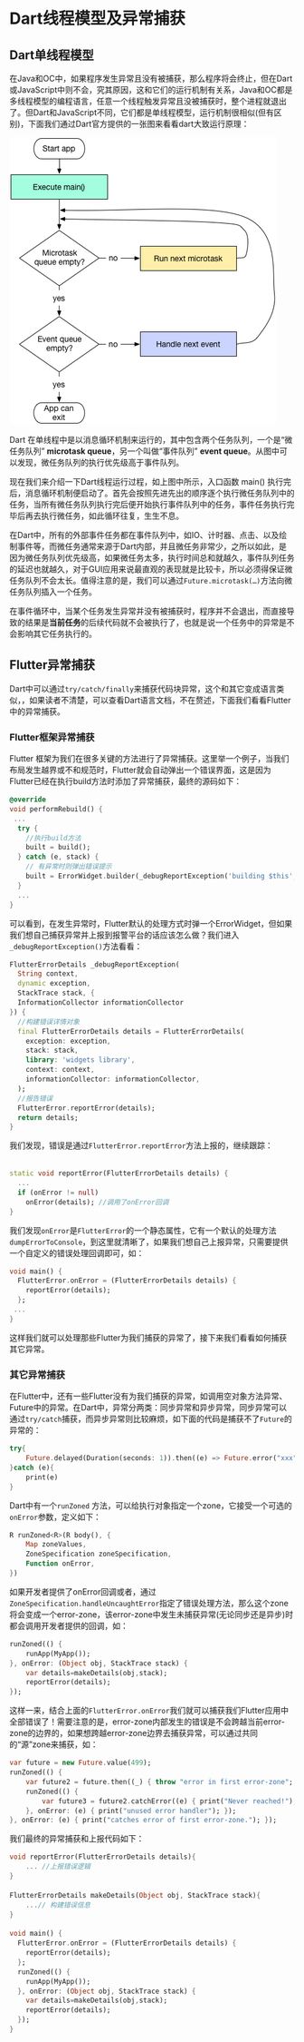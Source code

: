 # Dart线程模型及异常捕获

## Dart单线程模型

在Java和OC中，如果程序发生异常且没有被捕获，那么程序将会终止，但在Dart或JavaScript中则不会，究其原因，这和它们的运行机制有关系，Java和OC都是多线程模型的编程语言，任意一个线程触发异常且没被捕获时，整个进程就退出了。但Dart和JavaScript不同，它们都是单线程模型，运行机制很相似(但有区别)，下面我们通过Dart官方提供的一张图来看看dart大致运行原理：



![both-queues](../imgs/both-queues.png)

Dart 在单线程中是以消息循环机制来运行的，其中包含两个任务队列，一个是“微任务队列”  **microtask queue**，另一个叫做“事件队列” **event queue**。从图中可以发现，微任务队列的执行优先级高于事件队列。

现在我们来介绍一下Dart线程运行过程，如上图中所示，入口函数 main() 执行完后，消息循环机制便启动了。首先会按照先进先出的顺序逐个执行微任务队列中的任务，当所有微任务队列执行完后便开始执行事件队列中的任务，事件任务执行完毕后再去执行微任务，如此循环往复，生生不息。

在Dart中，所有的外部事件任务都在事件队列中，如IO、计时器、点击、以及绘制事件等，而微任务通常来源于Dart内部，并且微任务非常少，之所以如此，是因为微任务队列优先级高，如果微任务太多，执行时间总和就越久，事件队列任务的延迟也就越久，对于GUI应用来说最直观的表现就是比较卡，所以必须得保证微任务队列不会太长。值得注意的是，我们可以通过`Future.microtask(…)`方法向微任务队列插入一个任务。

在事件循环中，当某个任务发生异常并没有被捕获时，程序并不会退出，而直接导致的结果是**当前任务**的后续代码就不会被执行了，也就是说一个任务中的异常是不会影响其它任务执行的。



## Flutter异常捕获

Dart中可以通过`try/catch/finally`来捕获代码块异常，这个和其它变成语言类似，，如果读者不清楚，可以查看Dart语言文档，不在赘述，下面我们看看Flutter中的异常捕获。

### Flutter框架异常捕获

Flutter 框架为我们在很多关键的方法进行了异常捕获。这里举一个例子，当我们布局发生越界或不和规范时，Flutter就会自动弹出一个错误界面，这是因为Flutter已经在执行build方法时添加了异常捕获，最终的源码如下：

```dart
@override
void performRebuild() {
 ...
  try {
    //执行build方法  
    built = build();
  } catch (e, stack) {
    // 有异常时则弹出错误提示  
    built = ErrorWidget.builder(_debugReportException('building $this', e, stack));
  } 
  ...
}      
```

可以看到，在发生异常时，Flutter默认的处理方式时弹一个ErrorWidget，但如果我们想自己捕获异常并上报到报警平台的话应该怎么做？我们进入`_debugReportException()`方法看看：

```dart
FlutterErrorDetails _debugReportException(
  String context,
  dynamic exception,
  StackTrace stack, {
  InformationCollector informationCollector
}) {
  //构建错误详情对象  
  final FlutterErrorDetails details = FlutterErrorDetails(
    exception: exception,
    stack: stack,
    library: 'widgets library',
    context: context,
    informationCollector: informationCollector,
  );
  //报告错误 
  FlutterError.reportError(details);
  return details;
}
```

我们发现，错误是通过`FlutterError.reportError`方法上报的，继续跟踪：

```dart

static void reportError(FlutterErrorDetails details) {
  ...
  if (onError != null)
    onError(details); //调用了onError回调
}
```

我们发现`onError`是`FlutterError`的一个静态属性，它有一个默认的处理方法 `dumpErrorToConsole`，到这里就清晰了，如果我们想自己上报异常，只需要提供一个自定义的错误处理回调即可，如：

```dart
void main() {
  FlutterError.onError = (FlutterErrorDetails details) {
    reportError(details);
  };
 ...
}
```

这样我们就可以处理那些Flutter为我们捕获的异常了，接下来我们看看如何捕获其它异常。

### 其它异常捕获

在Flutter中，还有一些Flutter没有为我们捕获的异常，如调用空对象方法异常、Future中的异常。在Dart中，异常分两类：同步异常和异步异常，同步异常可以通过`try/catch`捕获，而异步异常则比较麻烦，如下面的代码是捕获不了`Future`的异常的：

```dart
try{
    Future.delayed(Duration(seconds: 1)).then((e) => Future.error("xxx"));
}catch (e){
    print(e)
}
```

Dart中有一个`runZoned` 方法，可以给执行对象指定一个zone，它接受一个可选的`onError`参数，定义如下：

```dart
R runZoned<R>(R body(), {
    Map zoneValues, 
    ZoneSpecification zoneSpecification,
    Function onError,
}) 
```

如果开发者提供了onError回调或者，通过`ZoneSpecification.handleUncaughtError`指定了错误处理方法，那么这个zone将会变成一个error-zone，该error-zone中发生未捕获异常(无论同步还是异步)时都会调用开发者提供的回调，如：

```dart
runZoned(() {
    runApp(MyApp());
}, onError: (Object obj, StackTrace stack) {
    var details=makeDetails(obj,stack);
    reportError(details);
});
```

这样一来，结合上面的`FlutterError.onError`我们就可以捕获我们Flutter应用中全部错误了！需要注意的是，error-zone内部发生的错误是不会跨越当前error-zone的边界的，如果想跨越error-zone边界去捕获异常，可以通过共同的“源”zone来捕获，如：

```dart
var future = new Future.value(499);
runZoned(() {
	var future2 = future.then((_) { throw "error in first error-zone"; });
	runZoned(() {
		var future3 = future2.catchError((e) { print("Never reached!"); });
	}, onError: (e) { print("unused error handler"); });
}, onError: (e) { print("catches error of first error-zone."); });

```

我们最终的异常捕获和上报代码如下：

```dart
void reportError(FlutterErrorDetails details){
    ... //上报错误逻辑
}

FlutterErrorDetails makeDetails(Object obj, StackTrace stack){
    ...// 构建错误信息
}

void main() {
  FlutterError.onError = (FlutterErrorDetails details) {
    reportError(details);
  };
  runZoned(() {
    runApp(MyApp());
  }, onError: (Object obj, StackTrace stack) {
    var details=makeDetails(obj,stack);
    reportError(details);
  });
}
```
